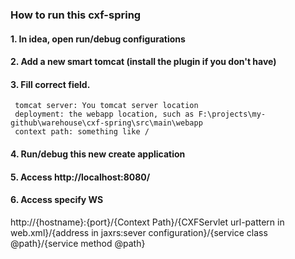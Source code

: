 ### How to run this cxf-spring

#### 1. In idea, open run/debug configurations
#### 2. Add a new smart tomcat (install the plugin if you don't have)
#### 3. Fill correct field.
     tomcat server: You tomcat server location
     deployment: the webapp location, such as F:\projects\my-github\warehouse\cxf-spring\src\main\webapp
     context path: something like /

#### 4. Run/debug this new create application

#### 5. Access http://localhost:8080/

#### 6. Access specify WS

http://{hostname}:{port}/{Context Path}/{CXFServlet url-pattern in web.xml}/{address in jaxrs:sever configuration}/{service class @path}/{service method @path}

